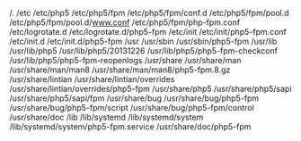 /.
/etc
/etc/php5
/etc/php5/fpm
/etc/php5/fpm/conf.d
/etc/php5/fpm/pool.d
/etc/php5/fpm/pool.d/www.conf
/etc/php5/fpm/php-fpm.conf
/etc/logrotate.d
/etc/logrotate.d/php5-fpm
/etc/init
/etc/init/php5-fpm.conf
/etc/init.d
/etc/init.d/php5-fpm
/usr
/usr/sbin
/usr/sbin/php5-fpm
/usr/lib
/usr/lib/php5
/usr/lib/php5/20131226
/usr/lib/php5/php5-fpm-checkconf
/usr/lib/php5/php5-fpm-reopenlogs
/usr/share
/usr/share/man
/usr/share/man/man8
/usr/share/man/man8/php5-fpm.8.gz
/usr/share/lintian
/usr/share/lintian/overrides
/usr/share/lintian/overrides/php5-fpm
/usr/share/php5
/usr/share/php5/sapi
/usr/share/php5/sapi/fpm
/usr/share/bug
/usr/share/bug/php5-fpm
/usr/share/bug/php5-fpm/script
/usr/share/bug/php5-fpm/control
/usr/share/doc
/lib
/lib/systemd
/lib/systemd/system
/lib/systemd/system/php5-fpm.service
/usr/share/doc/php5-fpm
